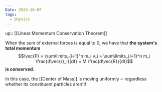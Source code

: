 ```yaml
---
Date: 2023-10-07
tags:
  - physics
---
```

up:: [[Linear Momentum Conservation Theorem]]

When the sum of external forces is equal to $0$, we have that **the system's total momentum**
$$\vec{P} = \sum\limits_{i=1}^n m_i v_i = \sum\limits_{i=1}^n m_i \frac{d\vec{r}_i}{dt} = M \frac{d\vec{R}}{dt}$$
**is conserved**.

In this case, the [[Center of Mass]] is moving uniformly ─ regardless whether its constituent particles aren't!